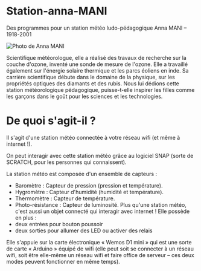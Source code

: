 # Station-anna-MANI
Des programmes pour un station météo ludo-pédagogique
Anna MANI – 1918-2001

![Photo de Anna MANI](/docs/images/Anna_Mani.jpg)

Scientifique météorologue, elle a réalisé des travaux de recherche sur la couche d'ozone, inventé une sonde de mesure de l'ozone. Elle a travaillé également sur l'énergie solaire thermique et les parcs éoliens en inde. Sa carrière scientifique débute dans le domaine de la physique, sur les propriétés optiques des diamants et des rubis.
Nous lui dédions cette station météorologique pédagogique, puisse-t-elle inspirer les filles comme les garçons dans le goût pour les sciences et les technologies.

# De quoi s'agit-il ?
Il s'agit d'une station météo connectée à votre réseau wifi (et même à internet !).

On peut interagir avec cette station météo grâce au logiciel SNAP (sorte de SCRATCH, pour les personnes qui connaissent).

La station météo est composée d'un ensemble de capteurs :
* Baromètre : Capteur de pression (pression et température).
* Hygromètre : Capteur d'humidité (humidité et température).
* Thermomètre : Capteur de température.
* Photo-résistance : Capteur de luminosité.
Plus qu'une station météo, c'est aussi un objet connecté qui interagir avec internet !
Elle possède en plus :
* deux entrées pour bouton poussoir
* deux sorties pour allumer des LED ou activer des relais

Elle s'appuie sur la carte électronique « Wemos D1 mini » qui est une sorte de carte « Arduino » équipé de wifi (elle peut soit se connecter à un réseau wifi, soit être elle-même un réseau wifi et faire office de serveur – ces deux modes peuvent fonctionner en même temps).
